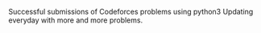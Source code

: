 
Successful submissions of Codeforces problems using python3
Updating everyday with more and more problems.
